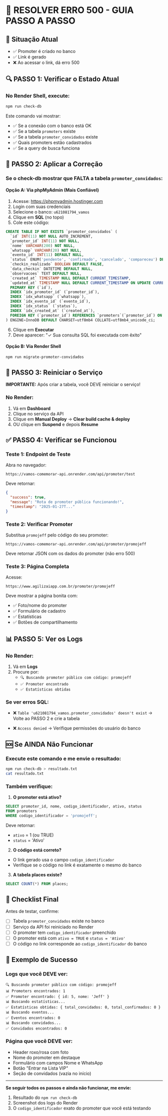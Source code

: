 # 🚨 RESOLVER ERRO 500 - GUIA PASSO A PASSO

## 📍 Situação Atual
- ✅ Promoter é criado no banco
- ✅ Link é gerado
- ❌ Ao acessar o link, dá erro 500

## 🔍 PASSO 1: Verificar o Estado Atual

### No Render Shell, execute:
```bash
npm run check-db
```

Este comando vai mostrar:
- ✅ Se a conexão com o banco está OK
- ✅ Se a tabela `promoters` existe
- ✅ Se a tabela `promoter_convidados` existe
- ✅ Quais promoters estão cadastrados
- ✅ Se a query de busca funciona

## 🔧 PASSO 2: Aplicar a Correção

### Se o check-db mostrar que FALTA a tabela `promoter_convidados`:

#### **Opção A: Via phpMyAdmin (Mais Confiável)**

1. Acesse: https://phpmyadmin.hostinger.com
2. Login com suas credenciais
3. Selecione o banco: `u621081794_vamos`
4. Clique em **SQL** (no topo)
5. Cole este código:

```sql
CREATE TABLE IF NOT EXISTS `promoter_convidados` (
  `id` INT(11) NOT NULL AUTO_INCREMENT,
  `promoter_id` INT(11) NOT NULL,
  `nome` VARCHAR(200) NOT NULL,
  `whatsapp` VARCHAR(20) NOT NULL,
  `evento_id` INT(11) DEFAULT NULL,
  `status` ENUM('pendente', 'confirmado', 'cancelado', 'compareceu') DEFAULT 'pendente',
  `checkin_realizado` BOOLEAN DEFAULT FALSE,
  `data_checkin` DATETIME DEFAULT NULL,
  `observacoes` TEXT DEFAULT NULL,
  `created_at` TIMESTAMP NULL DEFAULT CURRENT_TIMESTAMP,
  `updated_at` TIMESTAMP NULL DEFAULT CURRENT_TIMESTAMP ON UPDATE CURRENT_TIMESTAMP,
  PRIMARY KEY (`id`),
  INDEX `idx_promoter_id` (`promoter_id`),
  INDEX `idx_whatsapp` (`whatsapp`),
  INDEX `idx_evento_id` (`evento_id`),
  INDEX `idx_status` (`status`),
  INDEX `idx_created_at` (`created_at`),
  FOREIGN KEY (`promoter_id`) REFERENCES `promoters`(`promoter_id`) ON DELETE CASCADE
) ENGINE=InnoDB DEFAULT CHARSET=utf8mb4 COLLATE=utf8mb4_unicode_ci;
```

6. Clique em **Executar**
7. Deve aparecer: "✓ Sua consulta SQL foi executada com êxito"

#### **Opção B: Via Render Shell**

```bash
npm run migrate-promoter-convidados
```

## 🔄 PASSO 3: Reiniciar o Serviço

**IMPORTANTE:** Após criar a tabela, você DEVE reiniciar o serviço!

### No Render:
1. Vá em **Dashboard**
2. Clique no serviço da API
3. Clique em **Manual Deploy** → **Clear build cache & deploy**
4. OU clique em **Suspend** e depois **Resume**

## ✅ PASSO 4: Verificar se Funcionou

### Teste 1: Endpoint de Teste
Abra no navegador:
```
https://vamos-comemorar-api.onrender.com/api/promoter/test
```

Deve retornar:
```json
{
  "success": true,
  "message": "Rota de promoter pública funcionando!",
  "timestamp": "2025-01-27T..."
}
```

### Teste 2: Verificar Promoter
Substitua `promojeff` pelo código do seu promoter:
```
https://vamos-comemorar-api.onrender.com/api/promoter/promojeff
```

Deve retornar JSON com os dados do promoter (não erro 500)

### Teste 3: Página Completa
Acesse:
```
https://www.agilizaiapp.com.br/promoter/promojeff
```

Deve mostrar a página bonita com:
- ✅ Foto/nome do promoter
- ✅ Formulário de cadastro
- ✅ Estatísticas
- ✅ Botões de compartilhamento

## 📊 PASSO 5: Ver os Logs

### No Render:
1. Vá em **Logs**
2. Procure por:
   - `🔍 Buscando promoter público com código: promojeff`
   - `✅ Promoter encontrado`
   - `✅ Estatísticas obtidas`

### Se ver erros SQL:
- ❌ `Table 'u621081794_vamos.promoter_convidados' doesn't exist`
  → Volte ao PASSO 2 e crie a tabela

- ❌ `Access denied`
  → Verifique permissões do usuário do banco

## 🆘 Se AINDA Não Funcionar

### Execute este comando e me envie o resultado:
```bash
npm run check-db > resultado.txt
cat resultado.txt
```

### Também verifique:

1. **O promoter está ativo?**
```sql
SELECT promoter_id, nome, codigo_identificador, ativo, status 
FROM promoters 
WHERE codigo_identificador = 'promojeff';
```

Deve retornar:
- `ativo` = 1 (ou TRUE)
- `status` = 'Ativo'

2. **O código está correto?**
- O link gerado usa o campo `codigo_identificador`
- Verifique se o código no link é exatamente o mesmo do banco

3. **A tabela places existe?**
```sql
SELECT COUNT(*) FROM places;
```

## 📝 Checklist Final

Antes de testar, confirme:

- [ ] Tabela `promoter_convidados` existe no banco
- [ ] Serviço da API foi reiniciado no Render
- [ ] O promoter tem `codigo_identificador` preenchido
- [ ] O promoter está com `ativo = TRUE` e `status = 'Ativo'`
- [ ] O código no link corresponde ao `codigo_identificador` do banco

## 🎯 Exemplo de Sucesso

### Logs que você DEVE ver:
```
🔍 Buscando promoter público com código: promojeff
📊 Promoters encontrados: 1
✅ Promoter encontrado: { id: 5, nome: 'Jeff' }
📊 Buscando estatísticas...
✅ Estatísticas obtidas: { total_convidados: 0, total_confirmados: 0 }
📊 Buscando eventos...
✅ Eventos encontrados: 0
📊 Buscando convidados...
✅ Convidados encontrados: 0
```

### Página que você DEVE ver:
- Header roxo/rosa com foto
- Nome do promoter em destaque
- Formulário com campos Nome e WhatsApp
- Botão "Entrar na Lista VIP"
- Seção de convidados (vazia no início)

---

**Se seguir todos os passos e ainda não funcionar, me envie:**
1. Resultado do `npm run check-db`
2. Screenshot dos logs do Render
3. O `codigo_identificador` exato do promoter que você está testando






